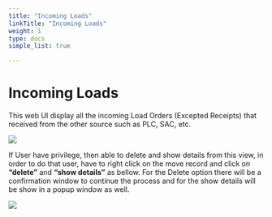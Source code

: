 ```yaml
---
title: "Incoming Loads"
linkTitle: "Incoming Loads"
weight: 1
type: docs
simple_list: true

---
```

# Incoming Loads

This web UI display all the incoming Load Orders (Excepted Receipts) that received from the other source such as PLC, SAC, etc. 

![](/images/UserGuides/Orders/IncomingLoads/Incoming_order_view.png)

If User have privilege, then able to delete and show details from this view, in order to do that user, have to right click on the move record and click on **“delete”** and **“show details”** as bellow. 
For the Delete option there will be a confirmation window to continue the process and for the show details will be show in a popup window as well.

![](/images/UserGuides/Orders/IncomingLoads/Incoming_order_delete.png)
